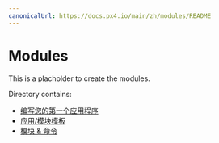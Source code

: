 ```yaml
---
canonicalUrl: https://docs.px4.io/main/zh/modules/README
---
```


# Modules

This is a placholder to create the modules.

Directory contains:

* [编写您的第一个应用程序](hello_sky.md)
* [应用/模块模板](module_template.md)
* [模块 & 命令](modules_main.md)
